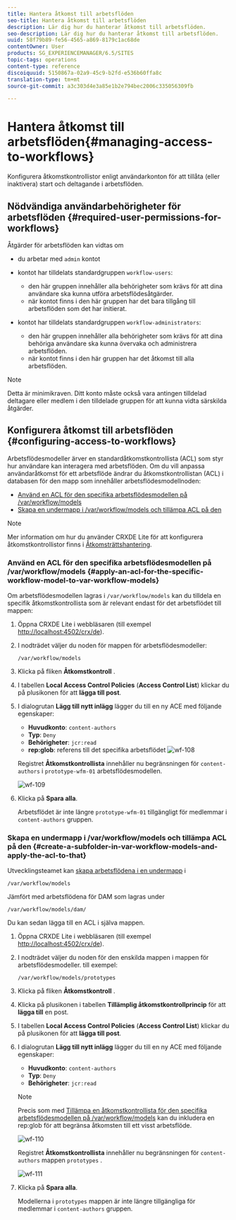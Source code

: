 ```yaml
---
title: Hantera åtkomst till arbetsflöden
seo-title: Hantera åtkomst till arbetsflöden
description: Lär dig hur du hanterar åtkomst till arbetsflöden.
seo-description: Lär dig hur du hanterar åtkomst till arbetsflöden.
uuid: 58f79b89-fe56-4565-a869-8179c1ac68de
contentOwner: User
products: SG_EXPERIENCEMANAGER/6.5/SITES
topic-tags: operations
content-type: reference
discoiquuid: 5150867a-02a9-45c9-b2fd-e536b60ffa8c
translation-type: tm+mt
source-git-commit: a3c303d4e3a85e1b2e794bec2006c335056309fb

---
```



# Hantera åtkomst till arbetsflöden{#managing-access-to-workflows}

Konfigurera åtkomstkontrollistor enligt användarkonton för att tillåta (eller inaktivera) start och deltagande i arbetsflöden.

## Nödvändiga användarbehörigheter för arbetsflöden {#required-user-permissions-for-workflows}

Åtgärder för arbetsflöden kan vidtas om

* du arbetar med `admin` kontot
* kontot har tilldelats standardgruppen `workflow-users`:

   * den här gruppen innehåller alla behörigheter som krävs för att dina användare ska kunna utföra arbetsflödesåtgärder.
   * när kontot finns i den här gruppen har det bara tillgång till arbetsflöden som det har initierat.

* kontot har tilldelats standardgruppen `workflow-administrators`:

   * den här gruppen innehåller alla behörigheter som krävs för att dina behöriga användare ska kunna övervaka och administrera arbetsflöden.
   * när kontot finns i den här gruppen har det åtkomst till alla arbetsflöden.

>[!NOTE]
>
>Detta är minimikraven. Ditt konto måste också vara antingen tilldelad deltagare eller medlem i den tilldelade gruppen för att kunna vidta särskilda åtgärder.

## Konfigurera åtkomst till arbetsflöden {#configuring-access-to-workflows}

Arbetsflödesmodeller ärver en standardåtkomstkontrollista (ACL) som styr hur användare kan interagera med arbetsflöden. Om du vill anpassa användaråtkomst för ett arbetsflöde ändrar du åtkomstkontrollistan (ACL) i databasen för den mapp som innehåller arbetsflödesmodellnoden:

* [Använd en ACL för den specifika arbetsflödesmodellen på /var/workflow/models](/help/sites-administering/workflows-managing.md#apply-an-acl-for-the-specific-workflow-model-to-var-workflow-models)
* [Skapa en undermapp i /var/workflow/models och tillämpa ACL på den](/help/sites-administering/workflows-managing.md#create-a-subfolder-in-var-workflow-models-and-apply-the-acl-to-that)

>[!NOTE]
>
>Mer information om hur du använder CRXDE Lite för att konfigurera åtkomstkontrollistor finns i [Åtkomsträttshantering](/help/sites-administering/user-group-ac-admin.md#access-right-management).

### Använd en ACL för den specifika arbetsflödesmodellen på /var/workflow/models {#apply-an-acl-for-the-specific-workflow-model-to-var-workflow-models}

Om arbetsflödesmodellen lagras i `/var/workflow/models` kan du tilldela en specifik åtkomstkontrollista som är relevant endast för det arbetsflödet till mappen:

1. Öppna CRXDE Lite i webbläsaren (till exempel [http://localhost:4502/crx/de](http://localhost:4502/crx/de)).
1. I nodträdet väljer du noden för mappen för arbetsflödesmodeller:

   `/var/workflow/models`

1. Klicka på fliken **Åtkomstkontroll** .
1. I tabellen **Local Access Control Policies** (**Access Control List**) klickar du på plusikonen för att **lägga till post**.
1. I dialogrutan **Lägg till nytt inlägg** lägger du till en ny ACE med följande egenskaper:

   * **Huvudkonto**: `content-authors`
   * **Typ**: `Deny`
   * **Behörigheter**: `jcr:read`
   * **rep:glob**: referens till det specifika arbetsflödet
   ![wf-108](assets/wf-108.png)

   Registret **Åtkomstkontrollista** innehåller nu begränsningen för `content-authors` i `prototype-wfm-01` arbetsflödesmodellen.

   ![wf-109](assets/wf-109.png)

1. Klicka på **Spara alla**.

   Arbetsflödet är inte längre `prototype-wfm-01` tillgängligt för medlemmar i `content-authors` gruppen.

### Skapa en undermapp i /var/workflow/models och tillämpa ACL på den {#create-a-subfolder-in-var-workflow-models-and-apply-the-acl-to-that}

Utvecklingsteamet kan [skapa arbetsflödena i en undermapp](/help/sites-developing/workflows-models.md#creating-a-new-workflow) i

`/var/workflow/models`

Jämfört med arbetsflödena för DAM som lagras under

`/var/workflow/models/dam/`

Du kan sedan lägga till en ACL i själva mappen.

1. Öppna CRXDE Lite i webbläsaren (till exempel [http://localhost:4502/crx/de](http://localhost:4502/crx/de)).
1. I nodträdet väljer du noden för den enskilda mappen i mappen för arbetsflödesmodeller. till exempel:

   `/var/workflow/models/prototypes`

1. Klicka på fliken **Åtkomstkontroll** .
1. Klicka på plusikonen i tabellen **Tillämplig åtkomstkontrollprincip** för att **lägga till** en post.
1. I tabellen **Local Access Control Policies** (**Access Control List**) klickar du på plusikonen för att **lägga till post**.
1. I dialogrutan **Lägg till nytt inlägg** lägger du till en ny ACE med följande egenskaper:

   * **Huvudkonto**: `content-authors`
   * **Typ**: `Deny`
   * **Behörigheter**: `jcr:read`
   >[!NOTE]
   >
   >Precis som med [Tillämpa en åtkomstkontrollista för den specifika arbetsflödesmodellen på /var/workflow/models](/help/sites-administering/workflows-managing.md#apply-an-acl-for-the-specific-workflow-model-to-var-workflow-models) kan du inkludera en rep:glob för att begränsa åtkomsten till ett visst arbetsflöde.

   ![wf-110](assets/wf-110.png)

   Registret **Åtkomstkontrollista** innehåller nu begränsningen för `content-authors` mappen `prototypes` .

   ![wf-111](assets/wf-111.png)

1. Klicka på **Spara alla**.

   Modellerna i `prototypes` mappen är inte längre tillgängliga för medlemmar i `content-authors` gruppen.

